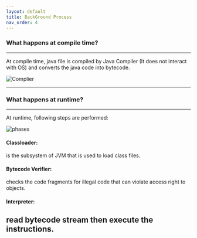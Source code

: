 ```yaml
---
layout: default
title: BackGround Process
nav_order: 4
---
```

### What happens at compile time?

-------

At compile time, java file is compiled by Java Compiler (It does not interact with OS) and converts the java code into bytecode.

![Complier](https://static.javatpoint.com/images/core/javacodecompile.png)

---------

### What happens at runtime?

--------

At runtime, following steps are performed:

![phases](https://static.javatpoint.com/images/java-runtime-processing.png)

#### Classloader:
is the subsystem of JVM that is used to load class files.
#### Bytecode Verifier:
 checks the code fragments for illegal code that can violate access right to objects.
#### Interpreter:
 read bytecode stream then execute the instructions.
-------

